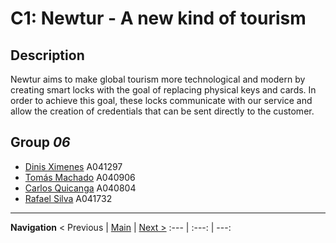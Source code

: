 # C1: Newtur - A new kind of tourism

## Description
Newtur aims to make global tourism more technological and modern by creating smart locks with the goal of replacing physical keys and cards.
In order to achieve this goal, these locks communicate with our service and allow the creation of credentials that can be sent directly to the customer.

## Group _06_
- [Dinis Ximenes](https://github.com/xmenzzz) A041297
- [Tomás Machado](https://github.com/tomas-machado) A040906
- [Carlos Quicanga](https://github.com/kikangaboss) A040804
- [Rafael Silva](https://github.com/rafaelsilva14) A041732

---
**Navigation** 
< Previous | [Main](../../../) | [Next >](c2.md)
:--- | :---: | ---: 
